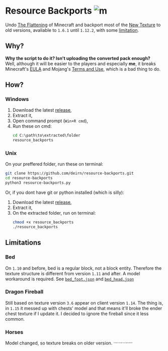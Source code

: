 # Resource Backports ![m][badge]
Undo [The Flattening][wiki/flattening] of Minecraft and backport most of the [New Texture][wiki/texture_update] to old versions, avaliable to `1.6.1` until `1.12.2`, with some [limitation](#limitations). 
## Why?
**Why the script to do it? Isn't uploading the converted pack enough?**  
Well, although it will be easier to the players and especially **me**, it breaks Minecraft's [EULA][eula] and Mojang's [Terms and Use][terms], which is a bad thing to do.

## How?
### Windows
1. Download the latest [release][releases],
2. Extract it,
3. Open command prompt (`Win+R cmd`),
4. Run these on cmd:
   ```cmd
   cd C:\path\to\extracted\folder
   resource_backports
   ```

### Unix
On your preffered folder, run these on terminal:
```bash
git clone https://github.com/deirn/resource-backports.git
cd resource-backports
python3 resource-backports.py
```
Or, if you dont have git or python installed (which is silly):  
1. Download the latest [release][releases],
2. Extract it,
3. On the extracted folder, run on terminal:
   ```bash
   chmod +x resource_backports
   ./resource_backports
   ```

## Limitations
### Bed
On `1.10` and before, bed is a regular block, not a block entity. Therefore the texture structure is different from version `1.11` and after. A model workaround is required. See [`bed_foot.json`][bed_f] and [`bed_head.json`][bed_h]

### Dragon Fireball
Still based on texture version `3.6` appear on client version `1.14`. The thing is, in `1.15` it messed up with chests' model and that means it'll broke the ender chest texture if I update it. I decided to ignore the fireball since it less common.

### Horses
Model changed, so texture breaks on older version. <sup><sub><sup><sub><sup><sub><sup><sub>To hard to do right now, might add later.</sup></sub></sup></sub></sup></sub></sup></sub>


[badge]: https://img.shields.io/badge/Minecraft-Java%20Edition-brightgreen
[wiki/flattening]: https://minecraft.gamepedia.com/Java_Edition_1.13/Flattening
[wiki/texture_update]: https://minecraft.gamepedia.com/Texture_Update
[eula]: https://account.mojang.com/documents/minecraft_eula
[terms]: https://account.mojang.com/terms
[releases]: https://github.com/deirn/resource-backports/releases
[bed_f]: workarounds/bed_foot.json
[bed_h]: workarounds/bed_head.json

